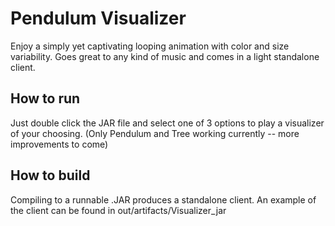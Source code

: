 # Pendulum Visualizer

Enjoy a simply yet captivating looping animation with color and size variability. Goes great to any kind of music and comes in a light standalone client.

## How to run
Just double click the JAR file and select one of 3 options to play a visualizer of your choosing. (Only Pendulum and Tree working currently -- more improvements to come)

## How to build
Compiling to a runnable .JAR produces a standalone client. An example of the client can be found in out/artifacts/Visualizer_jar
